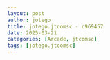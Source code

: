 ```yaml
---
layout: post
author: jotego
title: jotego.jtcomsc - c969457
date: 2025-03-21
categories: [Arcade, jtcomsc]
tags: [jotego.jtcomsc]
---
```


